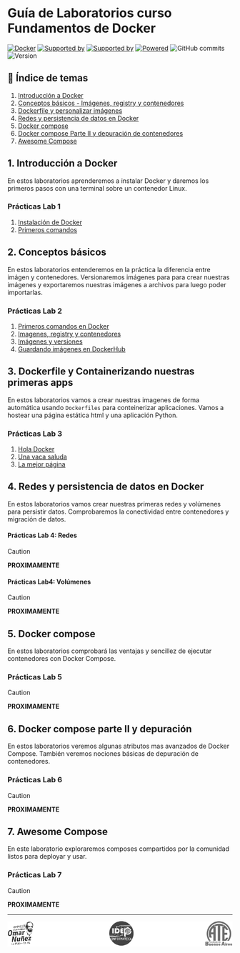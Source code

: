 # Guía de Laboratorios curso Fundamentos de Docker



[![Docker](https://badgen.net/badge/icon/docker?icon=docker&label)](https://docker.com/)
[![Supported by](https://img.shields.io/badge/Supported%20by-CFL410-green.svg)](https://centro410laplata.edu.ar/)
[![Supported by](https://img.shields.io/badge/Supported%20by-IDEP-green.svg)](https://idepba.com.ar/)
[![Powered](https://img.shields.io/badge/Powered%20by-ATE-green.svg)](https://atepba.org.ar/)
![GitHub commits](https://badgen.net/github/commits/kity-linuxero/docker_410)
![Version](https://img.shields.io/badge/Version-1.2-orange)


## 🐳 Índice de temas
1. [Introducción a Docker](#1-introducción-a-docker)
2. [Conceptos básicos - Imágenes, registry y contenedores](#2-conceptos-básicos)
3. [Dockerfile y personalizar imágenes](#3-dockerfile-y-containerizando-nuestras-primeras-apps)
4. [Redes y persistencia de datos en Docker](#4-redes-y-persistencia-de-datos-en-docker)
5. [Docker compose](#5-docker-compose)
6. [Docker compose Parte II y depuración de contenedores](#6-docker-compose-parte-ii-y-depuración)
7. [Awesome Compose](#7-awesome-compose)

## 1. Introducción a Docker

En estos laboratorios aprenderemos a instalar Docker y daremos los primeros pasos con una terminal sobre un contenedor Linux.


### Prácticas Lab 1

1. [Instalación de Docker](./labs/01-introduccion/instalacion.md)
2. [Primeros comandos](./labs/01-introduccion/primeros-comandos.md)


## 2. Conceptos básicos

En estos laboratorios entenderemos en la práctica la diferencia entre imágen y contenedores. Versionaremos imágenes para para crear nuestras imágenes y exportaremos nuestras imágenes a archivos para luego poder importarlas.

### Prácticas Lab 2

1. [Primeros comandos en Docker](./labs/02-conceptos-basicos/21-cli-primeros-comandos.md)
2. [Imagenes, registry y contenedores](./labs/02-conceptos-basicos/22-images-registry-container.md)
3. [Imágenes y versiones](./labs/02-conceptos-basicos/23-images-tags.md)
4. [Guardando imágenes en DockerHub](./labs/02-conceptos-basicos/24-images-push.md)


## 3. Dockerfile y Containerizando nuestras primeras apps

En estos laboratorios vamos a crear nuestras imagenes de forma automática usando `Dockerfiles` para conteinerizar aplicaciones. Vamos a hostear una página estática html y una aplicación Python.

### Prácticas Lab 3

1. [Hola Docker](./labs/03-dockerfiles/31-holamundo/README.md)
2. [Una vaca saluda](./labs/03-dockerfiles/32-cow/README.md)
3. [La mejor página](./labs/03-dockerfiles/33-best-page/README.md)


## 4. Redes y persistencia de datos en Docker

En estos laboratorios vamos crear nuestras primeras redes y volúmenes para persistir datos. Comprobaremos la conectividad entre contenedores y migración de datos.

#### Prácticas Lab 4: Redes


> [!CAUTION]
> **PROXIMAMENTE**

#### Prácticas Lab4: Volúmenes


> [!CAUTION]
> **PROXIMAMENTE**


## 5. Docker compose

En estos laboratorios comprobará las ventajas y sencillez de ejecutar contenedores con Docker Compose.

### Prácticas Lab 5


> [!CAUTION]
> **PROXIMAMENTE**

## 6. Docker compose parte II y depuración

En estos laboratorios veremos algunas atributos mas avanzados de Docker Compose. También veremos nociones básicas de depuración de contenedores.

### Prácticas Lab 6


> [!CAUTION]
> **PROXIMAMENTE**


## 7. Awesome Compose

En este laboratorio exploraremos composes compartidos por la comunidad listos para deployar y usar.

### Prácticas Lab 7


> [!CAUTION]
> **PROXIMAMENTE**


---------

<p align="center">
  <a href="https://centro410laplata.edu.ar/">
    <img src="img/logos.footer.gray.webp">
  </a>
</p>

